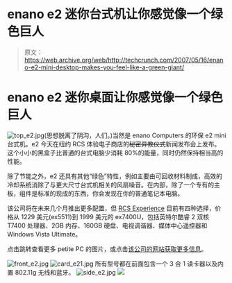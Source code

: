 # enano e2 迷你台式机让你感觉像一个绿色巨人

> 原文：<https://web.archive.org/web/http://techcrunch.com/2007/05/16/enano-e2-mini-desktop-makes-you-feel-like-a-green-giant/>

# enano e2 迷你桌面让你感觉像一个绿色巨人

![top_e2.jpg](img/7d7a87e3ad1f156f1a39dbb51c675bc1.png)(思想脱离了阴沟，人们。)当然是 enano Computers 的环保 e2 mini 台式机。e2 今天在纽约 RCS 体验电子商店的~~秘密异教仪式~~新闻发布会上发布。这个小小的黑盒子比普通的台式电脑少消耗 80%的能量，同时仍然保持相当高的性能。

除了节能之外，e2 还具有其他“绿色”特性，例如主要由可回收材料制成，高效的冷却系统消除了与更大尺寸台式机相关的风扇噪音。在内部，除了一个专有的主板，组件是标准的现成的东西，你会发现在你的普通笔记本电脑。

该公司将在未来几个月推出更多配置，但 [RCS Experience](https://web.archive.org/web/20210226165819/http://www.rcsexperience.com/) 目前有四种选择，价格从 1229 美元(ex5511)到 1999 美元的 ex7400U，包括英特尔酷睿 2 双核 T7400 处理器、2GB 内存、160GB 硬盘、电视调谐器、媒体中心遥控器和 Windows Vista Ultimate。

点击跳转查看更多 petite PC 的图片，或点击[该公司的网站获取更多信息](https://web.archive.org/web/20210226165819/http://www.enanocomputers.com/products/desktops/index.aspx)。

 ![front_e2.jpg](img/0326b91dfe63025492b69214ff5d64b6.png)
![card_e21.jpg](img/0fc05eea188a04b938cf1304ea0122da.png)
所有型号都在前面包含一个 3 合 1 读卡器以及内置 802.11g 无线和蓝牙。
![side_e2.jpg](img/2cd5484f3d07c0b79fc88f1f8c67dd46.png)
![](img/c191365a54761724a4f2ae247e01250c.png)